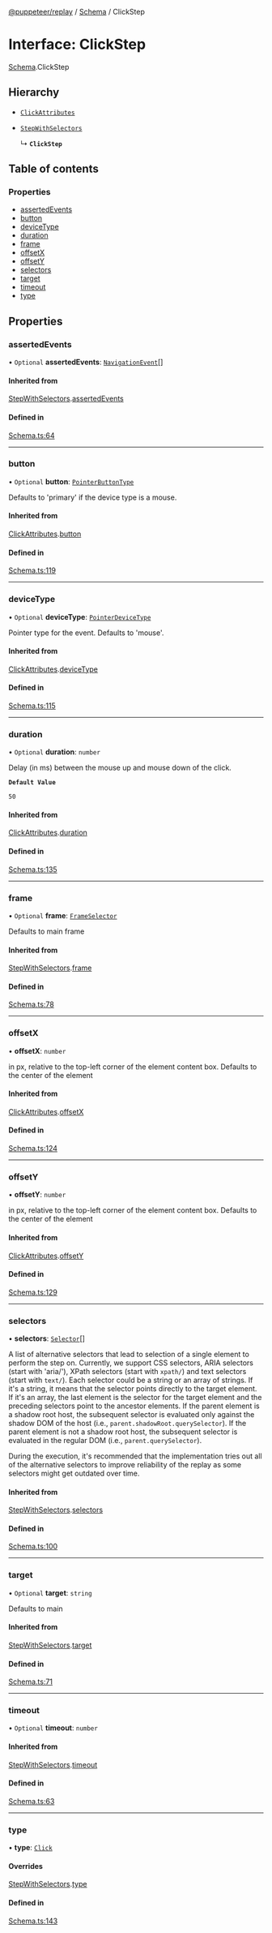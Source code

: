 [@puppeteer/replay](../README.md) / [Schema](../modules/Schema.md) / ClickStep

# Interface: ClickStep

[Schema](../modules/Schema.md).ClickStep

## Hierarchy

- [`ClickAttributes`](Schema.ClickAttributes.md)

- [`StepWithSelectors`](Schema.StepWithSelectors.md)

  ↳ **`ClickStep`**

## Table of contents

### Properties

- [assertedEvents](Schema.ClickStep.md#assertedevents)
- [button](Schema.ClickStep.md#button)
- [deviceType](Schema.ClickStep.md#devicetype)
- [duration](Schema.ClickStep.md#duration)
- [frame](Schema.ClickStep.md#frame)
- [offsetX](Schema.ClickStep.md#offsetx)
- [offsetY](Schema.ClickStep.md#offsety)
- [selectors](Schema.ClickStep.md#selectors)
- [target](Schema.ClickStep.md#target)
- [timeout](Schema.ClickStep.md#timeout)
- [type](Schema.ClickStep.md#type)

## Properties

### assertedEvents

• `Optional` **assertedEvents**: [`NavigationEvent`](Schema.NavigationEvent.md)[]

#### Inherited from

[StepWithSelectors](Schema.StepWithSelectors.md).[assertedEvents](Schema.StepWithSelectors.md#assertedevents)

#### Defined in

[Schema.ts:64](https://github.com/puppeteer/replay/blob/main/src/Schema.ts#L64)

---

### button

• `Optional` **button**: [`PointerButtonType`](../modules/Schema.md#pointerbuttontype)

Defaults to 'primary' if the device type is a mouse.

#### Inherited from

[ClickAttributes](Schema.ClickAttributes.md).[button](Schema.ClickAttributes.md#button)

#### Defined in

[Schema.ts:119](https://github.com/puppeteer/replay/blob/main/src/Schema.ts#L119)

---

### deviceType

• `Optional` **deviceType**: [`PointerDeviceType`](../modules/Schema.md#pointerdevicetype)

Pointer type for the event. Defaults to 'mouse'.

#### Inherited from

[ClickAttributes](Schema.ClickAttributes.md).[deviceType](Schema.ClickAttributes.md#devicetype)

#### Defined in

[Schema.ts:115](https://github.com/puppeteer/replay/blob/main/src/Schema.ts#L115)

---

### duration

• `Optional` **duration**: `number`

Delay (in ms) between the mouse up and mouse down of the click.

**`Default Value`**

`50`

#### Inherited from

[ClickAttributes](Schema.ClickAttributes.md).[duration](Schema.ClickAttributes.md#duration)

#### Defined in

[Schema.ts:135](https://github.com/puppeteer/replay/blob/main/src/Schema.ts#L135)

---

### frame

• `Optional` **frame**: [`FrameSelector`](../modules/Schema.md#frameselector)

Defaults to main frame

#### Inherited from

[StepWithSelectors](Schema.StepWithSelectors.md).[frame](Schema.StepWithSelectors.md#frame)

#### Defined in

[Schema.ts:78](https://github.com/puppeteer/replay/blob/main/src/Schema.ts#L78)

---

### offsetX

• **offsetX**: `number`

in px, relative to the top-left corner of the element content box. Defaults
to the center of the element

#### Inherited from

[ClickAttributes](Schema.ClickAttributes.md).[offsetX](Schema.ClickAttributes.md#offsetx)

#### Defined in

[Schema.ts:124](https://github.com/puppeteer/replay/blob/main/src/Schema.ts#L124)

---

### offsetY

• **offsetY**: `number`

in px, relative to the top-left corner of the element content box. Defaults
to the center of the element

#### Inherited from

[ClickAttributes](Schema.ClickAttributes.md).[offsetY](Schema.ClickAttributes.md#offsety)

#### Defined in

[Schema.ts:129](https://github.com/puppeteer/replay/blob/main/src/Schema.ts#L129)

---

### selectors

• **selectors**: [`Selector`](../modules/Schema.md#selector)[]

A list of alternative selectors that lead to selection of a single element
to perform the step on. Currently, we support CSS selectors, ARIA selectors
(start with 'aria/'), XPath selectors (start with `xpath/`) and text
selectors (start with `text/`). Each selector could be a string or an array
of strings. If it's a string, it means that the selector points directly to
the target element. If it's an array, the last element is the selector for
the target element and the preceding selectors point to the ancestor
elements. If the parent element is a shadow root host, the subsequent
selector is evaluated only against the shadow DOM of the host (i.e.,
`parent.shadowRoot.querySelector`). If the parent element is not a shadow
root host, the subsequent selector is evaluated in the regular DOM (i.e.,
`parent.querySelector`).

During the execution, it's recommended that the implementation tries out
all of the alternative selectors to improve reliability of the replay as
some selectors might get outdated over time.

#### Inherited from

[StepWithSelectors](Schema.StepWithSelectors.md).[selectors](Schema.StepWithSelectors.md#selectors)

#### Defined in

[Schema.ts:100](https://github.com/puppeteer/replay/blob/main/src/Schema.ts#L100)

---

### target

• `Optional` **target**: `string`

Defaults to main

#### Inherited from

[StepWithSelectors](Schema.StepWithSelectors.md).[target](Schema.StepWithSelectors.md#target)

#### Defined in

[Schema.ts:71](https://github.com/puppeteer/replay/blob/main/src/Schema.ts#L71)

---

### timeout

• `Optional` **timeout**: `number`

#### Inherited from

[StepWithSelectors](Schema.StepWithSelectors.md).[timeout](Schema.StepWithSelectors.md#timeout)

#### Defined in

[Schema.ts:63](https://github.com/puppeteer/replay/blob/main/src/Schema.ts#L63)

---

### type

• **type**: [`Click`](../enums/Schema.StepType.md#click)

#### Overrides

[StepWithSelectors](Schema.StepWithSelectors.md).[type](Schema.StepWithSelectors.md#type)

#### Defined in

[Schema.ts:143](https://github.com/puppeteer/replay/blob/main/src/Schema.ts#L143)
